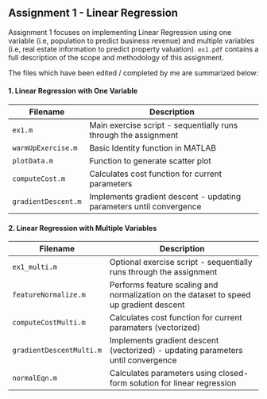 Assignment 1 - Linear Regression
------

Assignment 1 focuses on implementing Linear Regression using one variable (i.e, population to predict business revenue) and multiple variables (i.e, real estate information to predict property valuation). `ex1.pdf` contains a full description of the scope and methodology of this assignment.

The files which have been edited / completed by me are summarized below:


#### 1. Linear Regression with One Variable

| Filename            | Description                                                         |
| ------------------- | ------------------------------------------------------------------- |
| `ex1.m` | Main exercise script - sequentially runs through the assignment | 
| `warmUpExercise.m` | Basic Identity function in MATLAB |
| `plotData.m` | Function to generate scatter plot |
| `computeCost.m` | Calculates cost function for current parameters |
| `gradientDescent.m` | Implements gradient descent - updating parameters until convergence |

#### 2. Linear Regression with Multiple Variables

| Filename            | Description                                                         |
| ------------------- | --------------------------------------------------------------------|
| `ex1_multi.m` | Optional exercise script  - sequentially runs through the assignment |
| `featureNormalize.m` | Performs feature scaling and normalization on the dataset to speed up gradient descent |
| `computeCostMulti.m` | Calculates cost function for current paramaters (vectorized) |
| `gradientDescentMulti.m` | Implements gradient descent (vectorized) - updating parameters until convergence |
| `normalEqn.m` | Calculates parameters using closed-form solution for linear regression |
